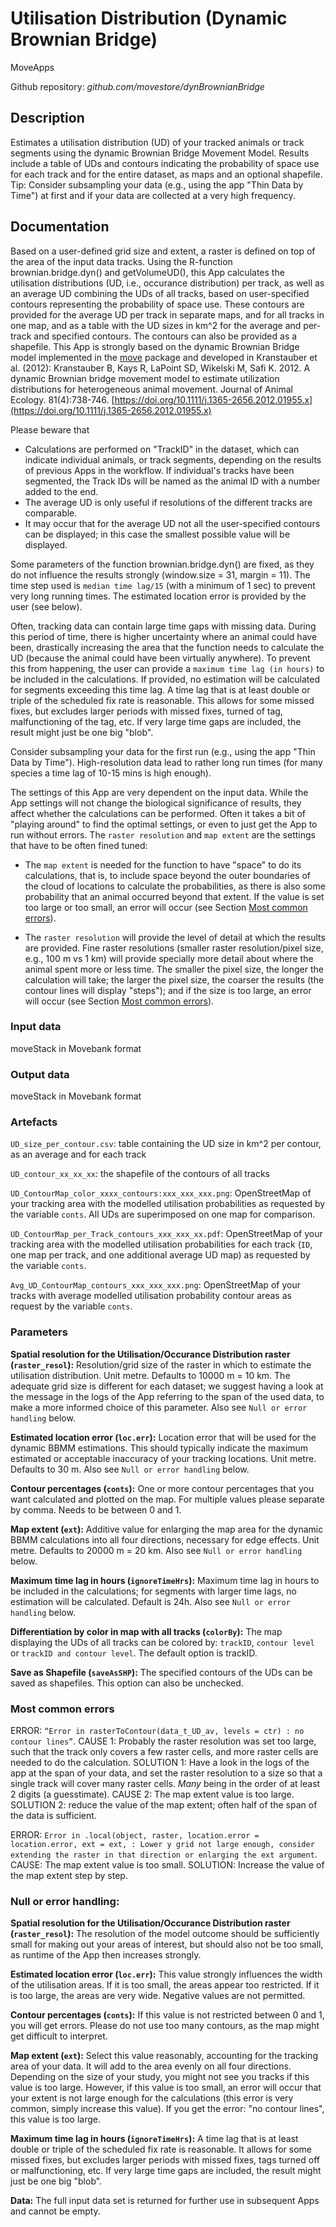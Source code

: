# Utilisation Distribution (Dynamic Brownian Bridge)
MoveApps

Github repository: *github.com/movestore/dynBrownianBridge*

## Description
Estimates a utilisation distribution (UD) of your tracked animals or track segments using the dynamic Brownian Bridge Movement Model. Results include a table of UDs and contours indicating the probability of space use for each track and for the entire dataset, as maps and an optional shapefile. Tip: Consider subsampling your data (e.g., using the app "Thin Data by Time") at first and if your data are collected at a very high frequency.

## Documentation
Based on a user-defined grid size and extent, a raster is defined on top of the area of the input data tracks. Using the R-function brownian.bridge.dyn() and getVolumeUD(), this App calculates the utilisation distributions (UD, i.e., occurance distribution) per track, as well as an average UD combining the UDs of all tracks, based on user-specified contours representing the probability of space use. These contours are provided for the average UD per track in separate maps, and for all tracks in one map, and as a table with the UD sizes in km^2 for the average and per-track and specified contours. The contours can also be provided as a shapefile. This App is strongly based on the dynamic Brownian Bridge model implemented in the [move](https://cran.r-project.org/web/packages/move/index.html) package and developed in Kranstauber et al. (2012): Kranstauber B, Kays R, LaPoint SD, Wikelski M, Safi K. 2012. A dynamic Brownian bridge movement model to estimate utilization distributions for heterogeneous animal movement. Journal of Animal Ecology. 81(4):738-746. [https://doi.org/10.1111/j.1365-2656.2012.01955.x](https://doi.org/10.1111/j.1365-2656.2012.01955.x)

Please beware that

* Calculations are performed on "TrackID" in the dataset, which can indicate individual animals, or track segments, depending on the results of previous Apps in the workflow. If individual's tracks have been segmented, the Track IDs will be named as the animal ID with a number added to the end.
* The average UD is only useful if resolutions of the different tracks are comparable. 
* It may occur that for the average UD not all the user-specified contours can be displayed; in this case the smallest possible value will be displayed.

Some parameters of the function brownian.bridge.dyn() are fixed, as they do not influence the results strongly (window.size = 31, margin = 11). The time step used is `median time lag/15` (with a minimum of 1 sec) to prevent very long running times. The estimated location error is provided by the user (see below).

Often, tracking data can contain large time gaps with missing data. During this period of time, there is higher uncertainty where an animal could have been, drastically increasing the area that the function needs to calculate the UD (because the animal could have been virtually anywhere). To prevent this from happening, the user can provide a `maximum time lag (in hours)` to be included in the calculations. If provided, no estimation will be calculated for segments exceeding this time lag. A time lag that is at least double or triple of the scheduled fix rate is reasonable. This allows for some missed fixes, but excludes larger periods with missed fixes, turned of tag, malfunctioning of the tag, etc. If very large time gaps are included, the result might just be one big "blob".

Consider subsampling your data for the first run (e.g., using the app "Thin Data by Time"). High-resolution data lead to rather long run times (for many species a time lag of 10-15 mins is high enough).

The settings of this App are very dependent on the input data. While the App settings will not change the biological significance of results, they affect whether the calculations can be performed. Often it takes a bit of "playing around" to find the optimal settings, or even to just get the App to run without errors. The `raster resolution` and `map extent` are the settings that have to be often fined tuned:

  - The `map extent` is needed for the function to have "space" to do its calculations, that is, to include space beyond the outer boundaries of the cloud of locations to calculate the probabilities, as there is also some probability that an animal occurred beyond that extent. If the value is set too large or too small, an error will occur (see Section [Most common errors](#most-common-errors)).
  
  - The `raster resolution` will provide the level of detail at which the results are provided. Fine raster resolutions (smaller raster resolution/pixel size, e.g., 100 m vs 1 km) will provide specially more detail about where the animal spent more or less time. The smaller the pixel size, the longer the calculation will take; the larger the pixel size, the coarser the results (the contour lines will display "steps"); and if the size is too large, an error will occur (see Section [Most common errors](#most-common-errors)).

### Input data
moveStack in Movebank format

### Output data
moveStack in Movebank format

### Artefacts
`UD_size_per_contour.csv`: table containing the UD size in km^2 per contour, as an average and for each track

`UD_contour_xx_xx_xx`: the shapefile of the contours of all tracks

`UD_ContourMap_color_xxxx_contours:xxx_xxx_xxx.png`: OpenStreetMap of your tracking area with the modelled utilisation probabilities as requested by the variable `conts`. All UDs are superimposed on one map for comparison.

`UD_ContourMap_per_Track_contours_xxx_xxx_xx.pdf`: OpenStreetMap of your tracking area with the modelled utilisation probabilities for each track (`ID`, one map per track, and one additional average UD map) as requested by the variable `conts`.

`Avg_UD_ContourMap_contours_xxx_xxx_xxx.png`: OpenStreetMap of your tracks with average modelled utilisation probability contour areas as request by the variable `conts`.

### Parameters
**Spatial resolution for the Utilisation/Occurance Distribution raster (`raster_resol`):** Resolution/grid size of the raster in which to estimate the utilisation distribution. Unit metre. Defaults to 10000 m = 10 km. The adequate grid size is different for each dataset; we suggest having a look at the message in the logs of the App referring to the span of the used data, to make a more informed choice of this parameter. Also see `Null or error handling` below.

**Estimated location error (`loc.err`):** Location error that will be used for the dynamic BBMM estimations. This should typically indicate the maximum estimated or acceptable inaccuracy of your tracking locations. Unit metre. Defaults to 30 m.  Also see `Null or error handling` below.

**Contour percentages (`conts`):** One or more contour percentages that you want calculated and plotted on the map. For multiple values please separate by comma. Needs to be between 0 and 1.

**Map extent (`ext`):** Additive value for enlarging the map area for the dynamic BBMM calculations into all four directions, necessary for edge effects. Unit metre. Defaults to 20000 m = 20 km. Also see `Null or error handling` below.

**Maximum time lag in hours (`ignoreTimeHrs`):** Maximum time lag in hours to be included in the calculations; for segments with larger time lags, no estimation will be calculated. Default is 24h. Also see `Null or error handling` below.

**Differentiation by color in map with all tracks (`colorBy`):** The map displaying the UDs of all tracks can be colored by: `trackID`, `contour level` or  `trackID and contour level`. The default option is trackID.

**Save as Shapefile (`saveAsSHP`):** The specified contours of the UDs can be saved as shapefiles. This option can also be unchecked.

### Most common errors
ERROR: `“Error in rasterToContour(data_t_UD_av, levels = ctr) : no contour lines”`. CAUSE 1: Probably the raster resolution was set too large, such that the track only covers a few raster cells, and more raster cells are needed to do the calculation. SOLUTION 1: Have a look in the logs of the app at the span of your data, and set the raster resolution to a size so that a single track will cover many raster cells. *Many* being in the order of at least 2 digits (a guesstimate). CAUSE 2: The map extent value is too large. SOLUTION 2: reduce the value of the map extent; often half of the span of the data is sufficient.

ERROR: `Error in .local(object, raster, location.error = location.error, ext = ext, : Lower y grid not large enough, consider extending the raster in that direction or enlarging the ext argument`. CAUSE: The map extent value is too small. SOLUTION: Increase the value of the map extent step by step.

### Null or error handling:
**Spatial resolution for the Utilisation/Occurance Distribution raster (`raster_resol`):** The resolution of the model outcome should be sufficiently small for making out your areas of interest, but should also not be too small, as runtime of the App then increases strongly.

**Estimated location error (`loc.err`):** This value strongly influences the width of the utilisation areas. If it is too small, the areas appear too restricted. If it is too large, the areas are very wide. Negative values are not permitted.

**Contour percentages (`conts`):** If this value is not restricted between 0 and 1, you will get errors. Please do not use too many contours, as the map might get difficult to interpret.

**Map extent (`ext`):** Select this value reasonably, accounting for the tracking area of your data. It will add to the area evenly on all four directions. Depending on the size of your study, you might not see you tracks if this value is too large. However, if this value is too small, an error will occur that your extent is not large enough for the calculations (this error is very common, simply increase this value). If you get the error: "no contour lines", this value is too large.

**Maximum time lag in hours (`ignoreTimeHrs`):** A time lag that is at least double or triple of the scheduled fix rate is reasonable. It allows for some missed fixes, but excludes larger periods with missed fixes, tags turned off or malfunctioning, etc. If very large time gaps are included, the result might just be one big "blob".

**Data:** The full input data set is returned for further use in subsequent Apps and cannot be empty.
